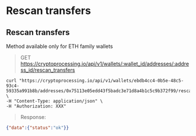 # Rescan transfers 

## Rescan transfers

Method available only for ETH family wallets

> GET https://cryptoprocessing.io/api/v1/wallets/:wallet_id/addresses/:address_id/rescan_transfers

```shell
curl "https://cryptoprocessing.io/api/v1/wallets/ebdb4cc4-0b5e-48c5-93c4-59335a991b8b/addresses/0x75113e05edd43f5badc3e71d8a4b1c5c9b372f99/rescan_transfers \
-H "Content-Type: application/json" \
-H "Authorization: XXX"
```

> Response:

```json
{"data":{"status":"ok"}}
```
